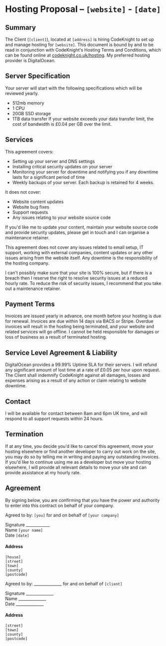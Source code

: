 # Hosting Proposal – `[website]` - `[date]`

## Summary
The Client (`[client]`), located at `[address]` is hiring CodeKnight to set up and manage hosting for `[website]`. This document is bound by and to be read in conjunction with CodeKnight's Hosting Terms and Conditions, which can be found online at [codeknight.co.uk/hosting](http://codeknight.co.uk/hosting). My preferred hosting provider is DigitalOcean.

## Server Specification
Your server will start with the following specifications which will be reviewed yearly.
*  512mb memory
*  1 CPU
*  20GB SSD storage
*  1TB data transfer
If your website exceeds your data transfer limit, the cost of bandwidth is £0.04 per GB over the limit.

## Services
This agreement covers:

*  Setting up your server and DNS settings
*  Installing critical security updates on your server
*  Monitoring your server for downtime and notifying you if any downtime lasts for a significant period of time
*  Weekly backups of your server. Each backup is retained for 4 weeks.

It does not cover:

*  Website content updates
*  Website bug fixes
*  Support requests
*  Any issues relating to your website source code

If you'd like me to update your content, maintain your website source code and provide security updates, please get in touch and I can organise a maintenance retainer.

This agreement does not cover any issues related to email setup, IT support, working with external companies, content updates or any other issues arising from the website itself. Any downtime is the responsibility of the hosting company.

I can't possibly make sure that your site is 100% secure, but if there is a breach then I reserve the right to resolve security issues at a reduced hourly rate. To reduce the risk of security issues, I recommend that you take out a maintenance retainer.

## Payment Terms
Invoices are issued yearly in advance, one month before your hosting is due for renewal. Invoices are due within 14 days via BACS or Stripe. Overdue invoices will result in the hosting being terminated, and your website and related services will go offline. I cannot be held responsible for damages or loss of business as a result of terminated hosting.

## Service Level Agreement & Liability
DigitalOcean provides a 99.99% Uptime SLA for their servers. I will refund any significant amount of lost time at a rate of £0.05 per hour upon request. The Client shall indemnify CodeKnight against all damages, losses and expenses arising as a result of any action or claim relating to website downtime.

## Contact
I will be available for contact between 8am and 6pm UK time, and will respond to all support requests within 24 hours.

## Termination
If at any time, you decide you'd like to cancel this agreement, move your hosting elsewhere or find another developer to carry out work on the site, you may do so by telling me in writing and paying any outstanding invoices. If you'd like to continue using me as a developer but move your hosting elsewhere, I will provide all relevant details to move your site and can provide assistance at my hourly rate.

## Agreement
By signing below, you are confirming that you have the power and authority to enter into this contract on behalf of your company.

Agreed to by: `[you]` for and on behalf of `[your company]`

Signature ____________  
Name `[your name]`  
Date `[date]`  

#### Address
`[house]`  
`[street]`  
`[town]`  
`[county]`  
`[postcode]`  

Agreed to by: ______________ for and on behalf of `[client]`

Signature ______________  
Name ______________  
Date ______________  

#### Address
`[street]`   
`[town]`  
`[county]`  
`[postcode]`  
